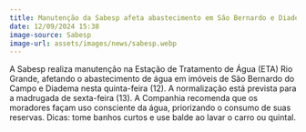 ```yaml
---
title: Manutenção da Sabesp afeta abastecimento em São Bernardo e Diadema
date: 12/09/2024 15:38
image-source: Sabesp
image-url: assets/images/news/sabesp.webp
---
```


A Sabesp realiza manutenção na Estação de Tratamento de Água (ETA) Rio Grande, afetando o abastecimento de água em imóveis de São Bernardo do Campo e Diadema nesta quinta-feira (12). A normalização está prevista para a madrugada de sexta-feira (13). A Companhia recomenda que os moradores façam uso consciente da água, priorizando o consumo de suas reservas. Dicas: tome banhos curtos e use balde ao lavar o carro ou quintal.